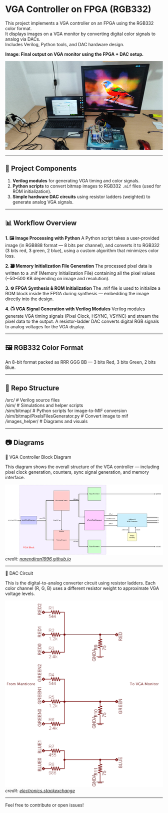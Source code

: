 # VGA Controller on FPGA (RGB332)

This project implements a VGA controller on an FPGA using the RGB332 color format.  
It displays images on a VGA monitor by converting digital color signals to analog via DACs.  
Includes Verilog, Python tools, and DAC hardware design.

**Image: Final output on VGA monitor using the FPGA + DAC setup.**

![WorkingProject](https://github.com/OmerMaruani/VGAControllerFPGA/blob/main/images_helper/WorkingProject_2.jpeg)  


---

## 🔧 Project Components

1. **Verilog modules** for generating VGA timing and color signals.
2. **Python scripts** to convert bitmap images to RGB332 `.mif` files (used for ROM initialization).
3. **Simple hardware DAC circuits** using resistor ladders (weighted) to generate analog VGA signals.

---

## 📊 Workflow Overview

**1. 🖼️ Image Processing with Python**
A Python script takes a user-provided image (in RGB888 format — 8 bits per channel), and converts it to RGB332 (3 bits red, 3 green, 2 blue), using a custom algorithm that minimizes color loss.

**2. 🗃️ Memory Initialization File Generation**
The processed pixel data is written to a .mif (Memory Initialization File) containing all the pixel values (~50–500 KB depending on image and resolution).

**3. ⚙️ FPGA Synthesis & ROM Initialization**
The .mif file is used to initialize a ROM block inside the FPGA during synthesis — embedding the image directly into the design.

**4. 📺 VGA Signal Generation with Verilog Modules**
Verilog modules generate VGA timing signals (Pixel Clock, HSYNC, VSYNC) and stream the pixel data to the output.
A resistor-ladder DAC converts digital RGB signals to analog voltages for the VGA display.


---

## 🖼️ RGB332 Color Format
An 8-bit format packed as RRR GGG BB — 3 bits Red, 3 bits Green, 2 bits Blue.

---

## 📁 Repo Structure

/src/ # Verilog source files  
/sim/ # Simulations and helper scripts  
/sim/bitmap/ # Python scripts for image-to-MIF conversion   
/sim/bitmap/PixelsFilesGenerator.py # Convert image to mif   
/images_helper/ # Diagrams and visuals  

---

## 📷 Diagrams

🔲 VGA Controller Block Diagram

This diagram shows the overall structure of the VGA controller — including pixel clock generation, counters, sync signal generation, and memory interface.

![BlockDiagarm](https://github.com/OmerMaruani/VGAControllerFPGA/blob/main/images_helper/GraphicsModeBlockDiagram.png)  
*credit: [narendiran1996.github.io](https://narendiran1996.github.io/project-blogs/jekyll/update/2020/08/14/vgaController.html)*


---

🔌 DAC Circuit

This is the digital-to-analog converter circuit using resistor ladders.
Each color channel (R, G, B) uses a different resistor weight to approximate VGA voltage levels.

![DAC Circuit](https://github.com/OmerMaruani/VGAControllerFPGA/blob/main/images_helper/DACCircuit.png)  
*credit: [electronics.stackexchange](https://electronics.stackexchange.com/questions/465842/8-bit-vga-dac-design-question)*

---

Feel free to contribute or open issues!
